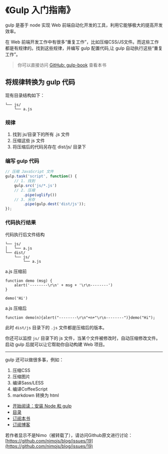 《Gulp 入门指南》
===============
<!--_PAGEDATA
{
    "title": "《Gulp 入门指南》",
    "githubissuesid": 19,
    "createData": "2015-04-17",
    "keywords": "gulp,gulp入门指南,gulp教程,gulp编译sass,gulp压缩js",
    "description":"gulp 是基于 node 实现 Web 前端自动化开发的工具，利用它能够极大的提高开发效率。"
}
_PAGEDATA-->


gulp 是基于 node 实现 Web 前端自动化开发的工具，利用它能够极大的提高开发效率。

在 Web 前端开发工作中有很多“重复工作”，比如压缩CSS/JS文件。而这些工作都是有规律的。找到这些规律，并编写 gulp 配置代码,让 gulp 自动执行这些“重复工作”。

> 你可以直接访问 [GitHub: gulp-book](https://github.com/nimojs/gulp-book) 查看本书

将规律转换为 gulp 代码
-------------------

现有目录结构如下：

```
└── js/
    └── a.js
```

### 规律

1. 找到 js/目录下的所有 .js 文件
2. 压缩这些 js 文件
3. 将压缩后的代码另存在 dist/js/ 目录下

### 编写 gulp 代码

```js
// 压缩 JavaScript 文件
gulp.task('script', function() {
    // 1. 找到
    gulp.src('js/*.js')
    // 2. 压缩
        .pipe(uglify())
    // 3. 另存
        .pipe(gulp.dest('dist/js'));
});
```

### 代码执行结果

代码执行后文件结构

```
└── js/
│   └── a.js
└── dist/
    └── js/
        └── a.js
```

a.js 压缩前
```
function demo (msg) {
    alert('--------\r\n' + msg + '\r\n--------')
}

demo('Hi')
```
a.js 压缩后
```
function demo(n){alert("--------\r\n"+n+"\r\n--------")}demo("Hi");
```

此时 `dist/js` 目录下的 `.js` 文件都是压缩后的版本。

你还可以监控 `js/` 目录下的 js 文件，当某个文件被修改时，自动压缩修改文件。启动 gulp 后就可以让它帮助你自动构建 Web 项目。

-----------------

gulp 还可以做很多事，例如：

1. 压缩CSS
2. 压缩图片
3. 编译Sass/LESS
4. 编译CoffeeScript
5. markdown 转换为 html


- [开始阅读：安装 Node 和 gulp](https://github.com/nimojs/gulp-book/blob/master/chapter1.md)
- [目录](https://github.com/nimojs/gulp-book/blob/master/SUMMARY.md)
- [订阅本书](https://github.com/nimojs/gulp-book/subscription)
- [订阅博客](https://github.com/nimojs/blog/issues/15)

若作者显示不是Nimo（被转载了），请访问Github原文进行讨论：[https://github.com/nimojs/blog/issues/19](https://github.com/nimojs/blog/issues/19)